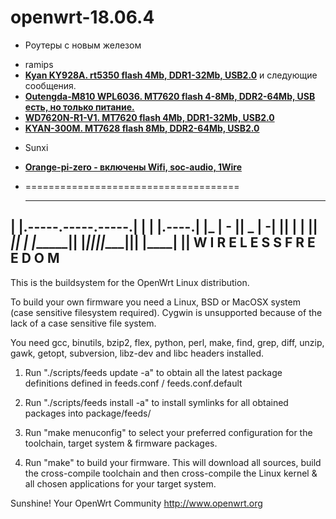 # openwrt-18.06.4
* Pоутеры с новым железом 
- ramips
- **[Kyan KY928A. rt5350 flash 4Mb, DDR1-32Mb, USB2.0](http://cyber-place.ru/showpost.php?p=38180&postcount=340)** и следующие сообщения.
- **[Outengda-M810 WPL6036. MT7620 flash 4-8Mb, DDR2-64Mb, USB есть, но только питание.](http://cyber-place.ru/showpost.php?p=39138&postcount=319)**
- **[WD7620N-R1-V1. MT7620 flash 4Mb, DDR1-32Mb, USB2.0](http://cyber-place.ru/showpost.php?p=41710&postcount=337)**
- **[KYAN-300M. MT7628 flash 8Mb, DDR2-64Mb, USB2.0](http://cyber-place.ru/showpost.php?p=41711&postcount=338)**

* Sunxi
- **[Orange-pi-zero - включены Wifi, soc-audio, 1Wire](http://4pda.ru/forum/index.php?showtopic=782242&st=3960#entry84352989)**
* =====================================

  _______                     ________        __
 |       |.-----.-----.-----.|  |  |  |.----.|  |_
 |   -   ||  _  |  -__|     ||  |  |  ||   _||   _|
 |_______||   __|_____|__|__||________||__|  |____|
          |__| W I R E L E S S   F R E E D O M
 -----------------------------------------------------

This is the buildsystem for the OpenWrt Linux distribution.

To build your own firmware you need a Linux, BSD or MacOSX system (case
sensitive filesystem required). Cygwin is unsupported because of the lack
of a case sensitive file system.

You need gcc, binutils, bzip2, flex, python, perl, make, find, grep, diff,
unzip, gawk, getopt, subversion, libz-dev and libc headers installed.

1. Run "./scripts/feeds update -a" to obtain all the latest package definitions
defined in feeds.conf / feeds.conf.default

2. Run "./scripts/feeds install -a" to install symlinks for all obtained
packages into package/feeds/

3. Run "make menuconfig" to select your preferred configuration for the
toolchain, target system & firmware packages.

4. Run "make" to build your firmware. This will download all sources, build
the cross-compile toolchain and then cross-compile the Linux kernel & all
chosen applications for your target system.

Sunshine!
	Your OpenWrt Community
	http://www.openwrt.org


